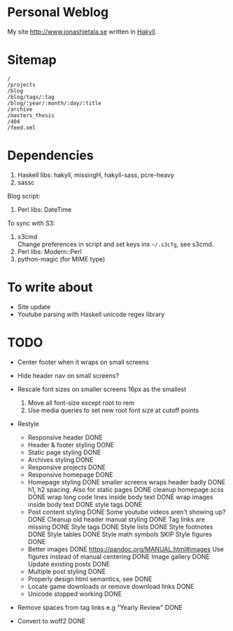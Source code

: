 Personal Weblog
===============

My site <http://www.jonashietala.se> written in [Hakyll][].

[Hakyll]: http://jaspervdj.be/hakyll/

Sitemap
=======

    /
    /projects
    /blog
    /blog/tags/:tag
    /blog/:year/:month/:day/:title
    /archive
    /masters_thesis
    /404
    /feed.xml

Dependencies
============

1. Haskell libs: hakyll, missingH, hakyll-sass, pcre-heavy
2. sassc

Blog script:
1. Perl libs: DateTime

To sync with S3:
1. s3cmd  
   Change preferences in script and set keys ins `~/.s3cfg`, see s3cmd.
2. Perl libs: Modern::Perl
3. python-magic (for MIME type)

To write about
==============

* Site update
* Youtube parsing with Haskell unicode regex library

TODO
====

* Center footer when it wraps on small screens
* Hide header nav on small screens?
* Rescale font sizes on smaller screens
    16px as the smallest
    1. Move all font-size except root to rem
    2. Use media queries to set new root font size at cutoff points

* Restyle
    * Responsive header         DONE
    * Header & footer styling   DONE
    * Static page styling       DONE
    * Archives styling          DONE
    * Responsive projects       DONE
    * Responsive homepage       DONE
    * Homepage styling          DONE
        smaller screens wraps header badly              DONE
        h1, h2 spacing. Also for static pages           DONE
        cleanup homepage.scss                           DONE
        wrap long code lines inside body text           DONE
        wrap images inside body text                    DONE
        style tags                                      DONE
    * Post content styling                      DONE
        Some youtube videos aren't showing up?          DONE
        Cleanup old header manual styling               DONE
        Tag links are missing                           DONE
        Style tags                                      DONE
        Style lists                                     DONE
        Style footnotes                                 DONE
        Style tables                                    DONE
        Style math symbols                              SKIP
        Style figures                                   DONE
    * Better images                             DONE
        https://pandoc.org/MANUAL.html#images
        Use figures instead of manual centering         DONE
        Image gallery                                   DONE
        Update existing posts                           DONE
    * Multiple post styling                             DONE
    * Properly design html semantics, see               DONE
    * Locate game downloads or remove download links    DONE
    * Unicode stopped working                           DONE
* Remove spaces from tag links e.g "Yearly Review"      DONE
* Convert to woff2                                      DONE

